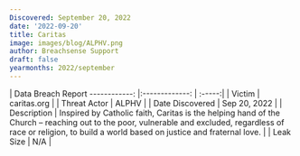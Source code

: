 ```yaml
---
Discovered: September 20, 2022
date: '2022-09-20'
title: Caritas
image: images/blog/ALPHV.png
author: Breachsense Support
draft: false
yearmonths: 2022/september
---
```



| Data Breach Report
------------:     |:-------------:    | :-----:|
| Victim      | caritas.org      | 
| Threat Actor      | ALPHV      | 
| Date Discovered      | Sep 20, 2022      | 
| Description      | Inspired by Catholic faith, Caritas is the helping hand of the Church – reaching out to the poor, vulnerable and excluded, regardless of race or religion, to build a world based on justice and fraternal love.      | 
| Leak Size      | N/A      | 

